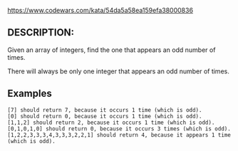 https://www.codewars.com/kata/54da5a58ea159efa38000836

## DESCRIPTION:
Given an array of integers, find the one that appears an odd number of times.

There will always be only one integer that appears an odd number of times.

## Examples

```
[7] should return 7, because it occurs 1 time (which is odd).
[0] should return 0, because it occurs 1 time (which is odd).
[1,1,2] should return 2, because it occurs 1 time (which is odd).
[0,1,0,1,0] should return 0, because it occurs 3 times (which is odd).
[1,2,2,3,3,3,4,3,3,3,2,2,1] should return 4, because it appears 1 time (which is odd).
```